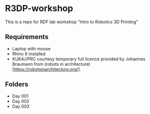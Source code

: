 # R3DP-workshop

This is a repo for RDF lab workshop "Intro to Robotics 3D Printing"

## Requirements

- Laptop with mouse
- Rhino 6 installed
- KUKA//PRC courtesy temporary full licence provided by Johannes Braumann from (robots in architecture)[https://robotsinarchitecture.org/]. 

## Folders

- Day 001
- Day 002
- Day 003


